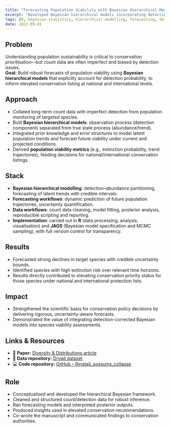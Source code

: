 ```yaml
---
title: "Forecasting Population Viability with Bayesian Hierarchical Models"
excerpt: "Developed Bayesian hierarchical models incorporating detection probability to forecast population viability and support elevated conservation status for imperilled species."
tags: [R, bayesian-statistics, hierarchical-modelling, forecasting, detection-probability, conservation]
date: 2022-09-01
---
```


## Problem
Understanding population sustainability is critical to conservation prioritisation—but count data are often imperfect and biased by detection issues.  
**Goal:** Build robust forecasts of population viability using **Bayesian hierarchical models** that explicitly account for detection probability, to inform elevated conservation listing at national and international levels.

## Approach
- Collated long-term count data with imperfect detection from population monitoring of targeted species.  
- Built **Bayesian hierarchical models**: observation process (detection component) separated from true state process (abundance/trend).  
- Integrated prior knowledge and error structures to model latent population trends and forecast future viability under current and projected conditions.  
- Derived **population viability metrics** (e.g., extinction probability, trend trajectories), feeding decisions for national/international conservation listings.

## Stack
- **Bayesian hierarchical modelling**: detection–abundance partitioning, forecasting of latent trends with credible intervals.  
- **Forecasting workflows**: dynamic prediction of future population trajectories, uncertainty quantification.  
- **Data workflows**: count data cleaning, model fitting, posterior analysis, reproducible scripting and reporting.  
- **Implementation**: carried out in **R** (data processing, analysis, visualisation) and **JAGS** (Bayesian model specification and MCMC sampling), with full version control for transparency.


## Results
- Forecasted strong declines in target species with credible uncertainty bounds.  
- Identified species with high extinction risk over relevant time horizons.  
- Results directly contributed to elevating  conservation priority status for those species under national and international protection lists.

## Impact
- Strengthened the scientific basis for conservation policy decisions by delivering rigorous, uncertainty-aware forecasts.  
- Demonstrated the value of integrating detection-corrected Bayesian models into species viability assessments.

## Links & Resources
- 📄 **Paper:** [Diversity & Distributions article](https://onlinelibrary.wiley.com/doi/full/10.1111/ddi.13652)  
- 💾 **Data repository:** [Dryad dataset](https://datadryad.org/dataset/doi:10.5061/dryad.m63xsj44h)  
- 💻 **Code repository:** [GitHub – Ringtail_possums_collapse](https://github.com/AlejandroFuentePinero/Ringtail_possums_collapse)

## Role
- Conceptualised and developed the hierarchical Bayesian framework.  
- Cleaned and structured count/detection data for robust inference.  
- Ran forecasting models and interpreted posterior outputs.  
- Produced insights used in elevated conservation recommendations.  
- Co-wrote the manuscript and communicated findings to conservation authorities.
